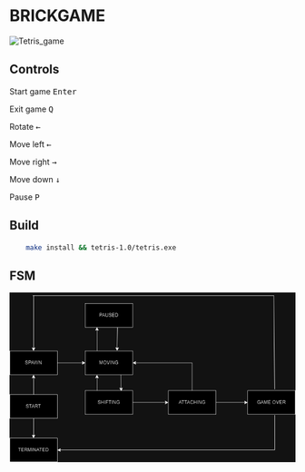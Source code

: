 # BRICKGAME

![Tetris_game](.github/images/brick_game.png)

## Controls

Start game <kbd>Enter</kbd>

Exit game <kbd>Q</kbd>

Rotate <kbd>&#8592;</kbd>

Move left <kbd>&#8592;</kbd>

Move right <kbd>&#8594;</kbd>

Move down <kbd>&#8595;</kbd>

Pause <kbd>P</kbd>
    
## Build
```sh
    make install && tetris-1.0/tetris.exe
```


## FSM
![FSM](FSM.png)